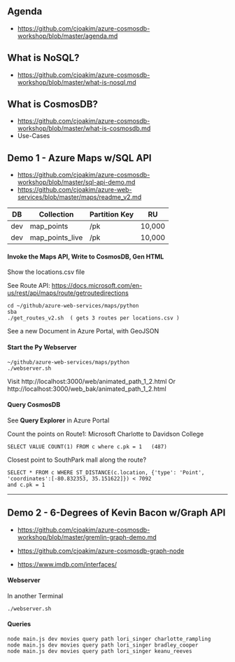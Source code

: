 
## Agenda

  - https://github.com/cjoakim/azure-cosmosdb-workshop/blob/master/agenda.md

## What is NoSQL?

  - https://github.com/cjoakim/azure-cosmosdb-workshop/blob/master/what-is-nosql.md

## What is CosmosDB?

  - https://github.com/cjoakim/azure-cosmosdb-workshop/blob/master/what-is-cosmosdb.md 
  - Use-Cases

## Demo 1 - Azure Maps w/SQL API

  - https://github.com/cjoakim/azure-cosmosdb-workshop/blob/master/sql-api-demo.md
  - https://github.com/cjoakim/azure-web-services/blob/master/maps/readme_v2.md

|DB|Collection|Partition Key|RU|
|--- |--- |--- |--- |
|dev|map_points|/pk|10,000|
|dev|map_points_live|/pk|10,000|


#### Invoke the Maps API, Write to CosmosDB, Gen HTML

Show the locations.csv file

See Route API:
https://docs.microsoft.com/en-us/rest/api/maps/route/getroutedirections


```
cd ~/github/azure-web-services/maps/python
sba
./get_routes_v2.sh  ( gets 3 routes per locations.csv )
```

See a new Document in Azure Portal, with GeoJSON

#### Start the Py Webserver

```
~/github/azure-web-services/maps/python
./webserver.sh
```

Visit http://localhost:3000/web/animated_path_1_2.html
Or http://localhost:3000/web_bak/animated_path_1_2.html

#### Query CosmosDB 

See **Query Explorer** in Azure Portal

Count the points on Route1: Microsoft Charlotte to Davidson College
```
SELECT VALUE COUNT(1) FROM c where c.pk = 1   (487)
```

Closest point to SouthPark mall along the route?
```
SELECT * FROM c WHERE ST_DISTANCE(c.location, {'type': 'Point', 'coordinates':[-80.832353, 35.151622]}) < 7092 
and c.pk = 1
```

---

## Demo 2 - 6-Degrees of Kevin Bacon w/Graph API

- https://github.com/cjoakim/azure-cosmosdb-workshop/blob/master/gremlin-graph-demo.md

- https://github.com/cjoakim/azure-cosmosdb-graph-node

- https://www.imdb.com/interfaces/

#### Webserver

In another Terminal
```
./webserver.sh
```

#### Queries

```
node main.js dev movies query path lori_singer charlotte_rampling
node main.js dev movies query path lori_singer bradley_cooper
node main.js dev movies query path lori_singer keanu_reeves
```